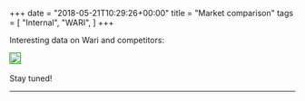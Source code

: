 +++
date = "2018-05-21T10:29:26+00:00"
title = "Market comparison"
tags = [
    "Internal",
    "WARI",
]
+++

Interesting data on Wari and competitors:


<p></p>
<div class="container" style="width:auto">
  <a target="blank" href="https://image.ibb.co/kEGOkd/m242_1.jpg">
    <img src="https://image.ibb.co/kEGOkd/m242_1.jpg"  style="padding:1px;border:thin solid green;max-width:100%">
  </a>
</div>

<!--more-->

<br>
Stay tuned!




<hr>
